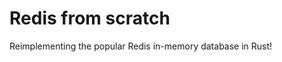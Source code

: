 # Redis from scratch
Reimplementing the popular Redis in-memory database in Rust!
<br>
<!-- I chose to take on this project as a way to learn more about systems and network programming in Rust -->

